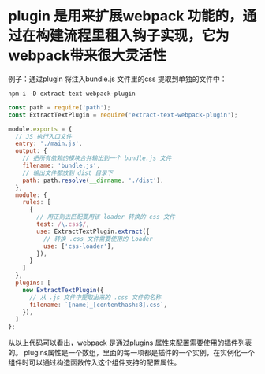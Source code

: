 # plugin 是用来扩展webpack 功能的，通过在构建流程里租入钩子实现，它为webpack带来很大灵活性
例子：通过plugin 将注入bundle.js 文件里的css 提取到单独的文件中：

```node
npm i -D extract-text-webpack-plugin
```

```js
const path = require('path');
const ExtractTextPlugin = require('extract-text-webpack-plugin');

module.exports = {
  // JS 执行入口文件
  entry: './main.js',
  output: {
    // 把所有依赖的模块合并输出到一个 bundle.js 文件
    filename: 'bundle.js',
    // 输出文件都放到 dist 目录下
    path: path.resolve(__dirname, './dist'),
  },
  module: {
    rules: [
      {
        // 用正则去匹配要用该 loader 转换的 css 文件
        test: /\.css$/,
        use: ExtractTextPlugin.extract({
          // 转换 .css 文件需要使用的 Loader
          use: ['css-loader'],
        }),
      }
    ]
  },
  plugins: [
    new ExtractTextPlugin({
      // 从 .js 文件中提取出来的 .css 文件的名称
      filename: `[name]_[contenthash:8].css`,
    }),
  ]
};
```
从以上代码可以看出，webpack 是通过plugins 属性来配置需要使用的插件列表的。
plugins属性是一个数组，里面的每一项都是插件的一个实例，在实例化一个组件时可以通过构造函数传入这个组件支持的配置属性。

